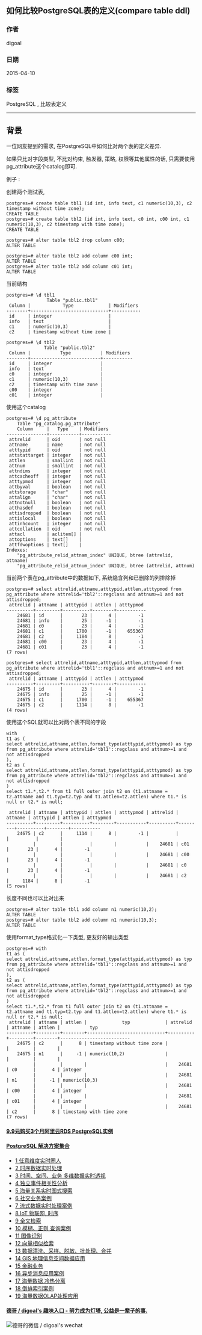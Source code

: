## 如何比较PostgreSQL表的定义(compare table ddl)  
      
### 作者      
digoal      
      
### 日期      
2015-04-10      
      
### 标签      
PostgreSQL , 比较表定义  
      
----      
      
## 背景      
一位网友提到的需求, 在PostgreSQL中如何比对两个表的定义差异.  
  
如果只比对字段类型, 不比对约束, 触发器, 策略, 权限等其他属性的话, 只需要使用pg_attribute这个catalog即可.  
  
例子 :   
  
创建两个测试表,   
  
```  
postgres=# create table tbl1 (id int, info text, c1 numeric(10,3), c2 timestamp without time zone);  
CREATE TABLE  
postgres=# create table tbl2 (id int, info text, c0 int, c00 int, c1 numeric(10,3), c2 timestamp with time zone);  
CREATE TABLE  
  
postgres=# alter table tbl2 drop column c00;  
ALTER TABLE  
  
postgres=# alter table tbl2 add column c00 int;  
ALTER TABLE  
postgres=# alter table tbl2 add column c01 int;  
ALTER TABLE  
```  
  
当前结构  
  
```  
postgres=# \d tbl1  
               Table "public.tbl1"  
 Column |            Type             | Modifiers   
--------+-----------------------------+-----------  
 id     | integer                     |   
 info   | text                        |   
 c1     | numeric(10,3)               |   
 c2     | timestamp without time zone |   
  
postgres=# \d tbl2  
              Table "public.tbl2"  
 Column |           Type           | Modifiers   
--------+--------------------------+-----------  
 id     | integer                  |   
 info   | text                     |   
 c0     | integer                  |   
 c1     | numeric(10,3)            |   
 c2     | timestamp with time zone |   
 c00    | integer                  |   
 c01    | integer                  |   
```  
  
使用这个catalog  
  
```  
postgres=# \d pg_attribute  
    Table "pg_catalog.pg_attribute"  
    Column     |   Type    | Modifiers   
---------------+-----------+-----------  
 attrelid      | oid       | not null  
 attname       | name      | not null  
 atttypid      | oid       | not null  
 attstattarget | integer   | not null  
 attlen        | smallint  | not null  
 attnum        | smallint  | not null  
 attndims      | integer   | not null  
 attcacheoff   | integer   | not null  
 atttypmod     | integer   | not null  
 attbyval      | boolean   | not null  
 attstorage    | "char"    | not null  
 attalign      | "char"    | not null  
 attnotnull    | boolean   | not null  
 atthasdef     | boolean   | not null  
 attisdropped  | boolean   | not null  
 attislocal    | boolean   | not null  
 attinhcount   | integer   | not null  
 attcollation  | oid       | not null  
 attacl        | aclitem[] |   
 attoptions    | text[]    |   
 attfdwoptions | text[]    |   
Indexes:  
    "pg_attribute_relid_attnam_index" UNIQUE, btree (attrelid, attname)  
    "pg_attribute_relid_attnum_index" UNIQUE, btree (attrelid, attnum)  
```  
  
当前两个表在pg_attribute中的数据如下, 系统隐含列和已删除的列排除掉  
  
```  
postgres=# select attrelid,attname,atttypid,attlen,atttypmod from pg_attribute where attrelid='tbl2'::regclass and attnum>=1 and not attisdropped;  
 attrelid | attname | atttypid | attlen | atttypmod   
----------+---------+----------+--------+-----------  
    24681 | id      |       23 |      4 |        -1  
    24681 | info    |       25 |     -1 |        -1  
    24681 | c0      |       23 |      4 |        -1  
    24681 | c1      |     1700 |     -1 |    655367  
    24681 | c2      |     1184 |      8 |        -1  
    24681 | c00     |       23 |      4 |        -1  
    24681 | c01     |       23 |      4 |        -1  
(7 rows)  
  
postgres=# select attrelid,attname,atttypid,attlen,atttypmod from pg_attribute where attrelid='tbl1'::regclass and attnum>=1 and not attisdropped;  
 attrelid | attname | atttypid | attlen | atttypmod   
----------+---------+----------+--------+-----------  
    24675 | id      |       23 |      4 |        -1  
    24675 | info    |       25 |     -1 |        -1  
    24675 | c1      |     1700 |     -1 |    655367  
    24675 | c2      |     1114 |      8 |        -1  
(4 rows)  
```  
  
使用这个SQL就可以比对两个表不同的字段  
  
```  
with   
t1 as (  
select attrelid,attname,attlen,format_type(atttypid,atttypmod) as typ from pg_attribute where attrelid='tbl1'::regclass and attnum>=1 and not attisdropped  
),  
t2 as (  
select attrelid,attname,attlen,format_type(atttypid,atttypmod) as typ from pg_attribute where attrelid='tbl2'::regclass and attnum>=1 and not attisdropped  
)  
select t1.*,t2.* from t1 full outer join t2 on (t1.attname = t2.attname and t1.typ=t2.typ and t1.attlen=t2.attlen) where t1.* is null or t2.* is null;  
  
 attrelid | attname | atttypid | attlen | atttypmod | attrelid | attname | atttypid | attlen | atttypmod   
----------+---------+----------+--------+-----------+----------+---------+----------+--------+-----------  
    24675 | c2      |     1114 |      8 |        -1 |          |         |          |        |            
          |         |          |        |           |    24681 | c01     |       23 |      4 |        -1  
          |         |          |        |           |    24681 | c00     |       23 |      4 |        -1  
          |         |          |        |           |    24681 | c0      |       23 |      4 |        -1  
          |         |          |        |           |    24681 | c2      |     1184 |      8 |        -1  
(5 rows)  
```  
  
长度不同也可以比对出来  
  
```  
postgres=# alter table tbl1 add column n1 numeric(10,2);  
ALTER TABLE  
postgres=# alter table tbl2 add column n1 numeric(10,3);  
ALTER TABLE  
```  
  
使用format_type格式化一下类型, 更友好的输出类型  
  
```  
postgres=# with                                           
t1 as (  
select attrelid,attname,attlen,format_type(atttypid,atttypmod) as typ from pg_attribute where attrelid='tbl1'::regclass and attnum>=1 and not attisdropped  
),  
t2 as (  
select attrelid,attname,attlen,format_type(atttypid,atttypmod) as typ from pg_attribute where attrelid='tbl2'::regclass and attnum>=1 and not attisdropped  
)  
select t1.*,t2.* from t1 full outer join t2 on (t1.attname = t2.attname and t1.typ=t2.typ and t1.attlen=t2.attlen) where t1.* is null or t2.* is null;  
 attrelid | attname | attlen |             typ             | attrelid | attname | attlen |           typ              
----------+---------+--------+-----------------------------+----------+---------+--------+--------------------------  
    24675 | c2      |      8 | timestamp without time zone |          |         |        |   
    24675 | n1      |     -1 | numeric(10,2)               |          |         |        |   
          |         |        |                             |    24681 | c0      |      4 | integer  
          |         |        |                             |    24681 | n1      |     -1 | numeric(10,3)  
          |         |        |                             |    24681 | c00     |      4 | integer  
          |         |        |                             |    24681 | c01     |      4 | integer  
          |         |        |                             |    24681 | c2      |      8 | timestamp with time zone  
(7 rows)  
```  
  
  
  
  
  
  
  
  
  
  
  
  
  
  
  
  
  
  
  
  
  
  
  
  
  
  
  
  
  
  
  
  
  
  
  
  
  
  
  
  
  
  
  
  
  
  
  
  
  
  
  
  
  
  
  
  
#### [9.9元购买3个月阿里云RDS PostgreSQL实例](https://www.aliyun.com/database/postgresqlactivity "57258f76c37864c6e6d23383d05714ea")
  
  
#### [PostgreSQL 解决方案集合](https://yq.aliyun.com/topic/118 "40cff096e9ed7122c512b35d8561d9c8")
- [1 任意维度实时圈人](https://yq.aliyun.com/topic/118 "40cff096e9ed7122c512b35d8561d9c8")
- [2 时序数据实时处理](https://yq.aliyun.com/topic/118 "40cff096e9ed7122c512b35d8561d9c8")
- [3 时间、空间、业务 多维数据实时透视](https://yq.aliyun.com/topic/118 "40cff096e9ed7122c512b35d8561d9c8")
- [4 独立事件相关性分析](https://yq.aliyun.com/topic/118 "40cff096e9ed7122c512b35d8561d9c8")
- [5 海量关系实时图式搜索](https://yq.aliyun.com/topic/118 "40cff096e9ed7122c512b35d8561d9c8")
- [6 社交业务案例](https://yq.aliyun.com/topic/118 "40cff096e9ed7122c512b35d8561d9c8")
- [7 流式数据实时处理案例](https://yq.aliyun.com/topic/118 "40cff096e9ed7122c512b35d8561d9c8")
- [8 IoT 物联网, 时序](https://yq.aliyun.com/topic/118 "40cff096e9ed7122c512b35d8561d9c8")
- [9 全文检索](https://yq.aliyun.com/topic/118 "40cff096e9ed7122c512b35d8561d9c8")
- [10 模糊、正则 查询案例](https://yq.aliyun.com/topic/118 "40cff096e9ed7122c512b35d8561d9c8")
- [11 图像识别](https://yq.aliyun.com/topic/118 "40cff096e9ed7122c512b35d8561d9c8")
- [12 向量相似检索](https://yq.aliyun.com/topic/118 "40cff096e9ed7122c512b35d8561d9c8")
- [13 数据清洗、采样、脱敏、批处理、合并](https://yq.aliyun.com/topic/118 "40cff096e9ed7122c512b35d8561d9c8")
- [14 GIS 地理信息空间数据应用](https://yq.aliyun.com/topic/118 "40cff096e9ed7122c512b35d8561d9c8")
- [15 金融业务](https://yq.aliyun.com/topic/118 "40cff096e9ed7122c512b35d8561d9c8")
- [16 异步消息应用案例](https://yq.aliyun.com/topic/118 "40cff096e9ed7122c512b35d8561d9c8")
- [17 海量数据 冷热分离](https://yq.aliyun.com/topic/118 "40cff096e9ed7122c512b35d8561d9c8")
- [18 倒排索引案例](https://yq.aliyun.com/topic/118 "40cff096e9ed7122c512b35d8561d9c8")
- [19 海量数据OLAP处理应用](https://yq.aliyun.com/topic/118 "40cff096e9ed7122c512b35d8561d9c8")
  
  
#### [德哥 / digoal's 趣味入口 - 努力成为灯塔, 公益是一辈子的事.](https://github.com/digoal/blog/blob/master/README.md "22709685feb7cab07d30f30387f0a9ae")
  
  
![德哥的微信 / digoal's wechat](../pic/digoal_weixin.jpg "f7ad92eeba24523fd47a6e1a0e691b59")
  
